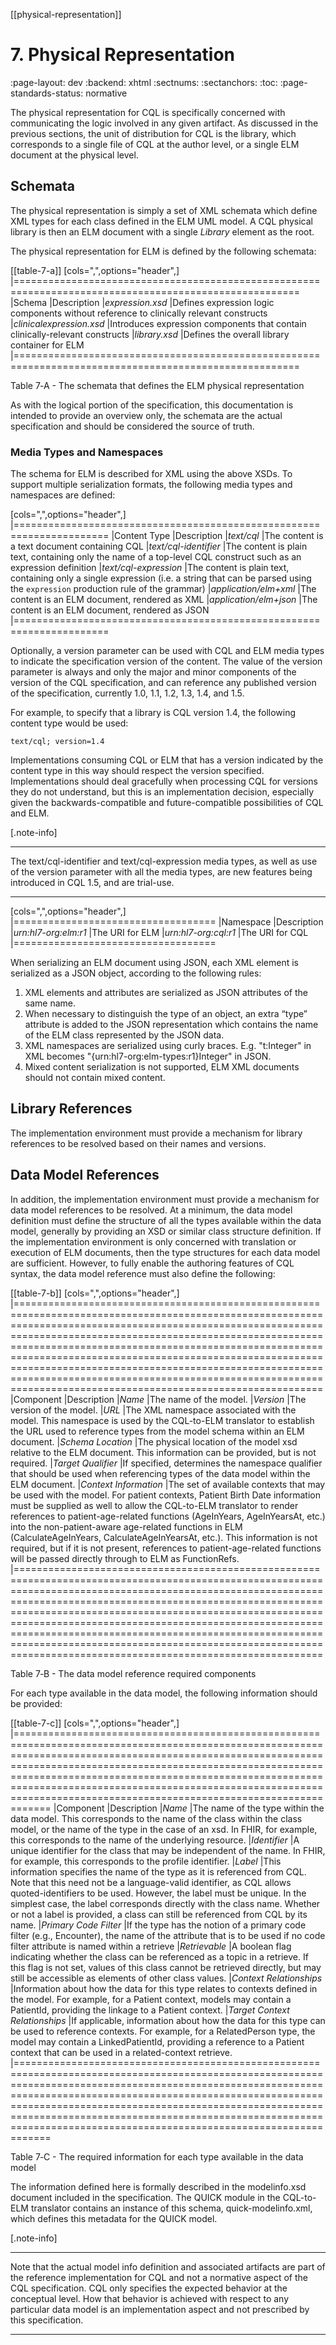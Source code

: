 [[physical-representation]]
# 7. Physical Representation
:page-layout: dev
:backend: xhtml
:sectnums:
:sectanchors:
:toc:
:page-standards-status: normative

The physical representation for CQL is specifically concerned with communicating the logic involved in any given artifact. As discussed in the previous sections, the unit of distribution for CQL is the library, which corresponds to a single file of CQL at the author level, or a single ELM document at the physical level.

## Schemata

The physical representation is simply a set of XML schemata which define XML types for each class defined in the ELM UML model. A CQL physical library is then an ELM document with a single _Library_ element as the root.

The physical representation for ELM is defined by the following schemata:

[[table-7-a]]
[cols=",",options="header",]
|=======================================================================================================
|Schema |Description
|*expression.xsd* |Defines expression logic components without reference to clinically relevant constructs
|*clinicalexpression.xsd* |Introduces expression components that contain clinically-relevant constructs
|*library.xsd* |Defines the overall library container for ELM
|=======================================================================================================

Table 7‑A - The schemata that defines the ELM physical representation

As with the logical portion of the specification, this documentation is intended to provide an overview only, the schemata are the actual specification and should be considered the source of truth.

### Media Types and Namespaces

The schema for ELM is described for XML using the above XSDs. To support multiple serialization formats, the following media types and namespaces are defined:

[cols=",",options="header",]
|======================================================================
|Content Type |Description
|*text/cql* |The content is a text document containing CQL
|*text/cql-identifier* |The content is plain text, containing only the name of a top-level CQL construct such as an expression definition
|*text/cql-expression* |The content is plain text, containing only a single expression (i.e. a string that can be parsed using the `expression` production rule of the grammar)
|*application/elm+xml* |The content is an ELM document, rendered as XML
|*application/elm+json* |The content is an ELM document, rendered as JSON
|======================================================================

Optionally, a version parameter can be used with CQL and ELM media types to indicate the specification version of the content. The value of the version parameter is always and only the major and minor components of the version of the CQL specification, and can reference any published version of the specification, currently 1.0, 1.1, 1.2, 1.3, 1.4, and 1.5.

For example, to specify that a library is CQL version 1.4, the following content type would be used:

```
text/cql; version=1.4
```

Implementations consuming CQL or ELM that has a version indicated by the content type in this way should respect the version specified. Implementations should deal gracefully when processing CQL for versions they do not understand, but this is an implementation decision, especially given the backwards-compatible and future-compatible possibilities of CQL and ELM.

[.note-info]
____
The text/cql-identifier and text/cql-expression media types, as well as use of the version parameter with all the media types, are new features being introduced in CQL 1.5, and are trial-use.
____

[cols=",",options="header",]
|===================================
|Namespace |Description
|*urn:hl7-org:elm:r1* |The URI for ELM
|*urn:hl7-org:cql:r1* |The URI for CQL
|===================================

When serializing an ELM document using JSON, each XML element is serialized as a JSON object, according to the following rules:

1.  XML elements and attributes are serialized as JSON attributes of the same name.
2.  When necessary to distinguish the type of an object, an extra “type” attribute is added to the JSON representation which contains the name of the ELM class represented by the JSON data.
3.  XML namespaces are serialized using curly braces. E.g. "t:Integer" in XML becomes "\{urn:hl7-org:elm-types:r1}Integer" in JSON.
4.  Mixed content serialization is not supported, ELM XML documents should not contain mixed content.

## Library References

The implementation environment must provide a mechanism for library references to be resolved based on their names and versions.

## Data Model References

In addition, the implementation environment must provide a mechanism for data model references to be resolved. At a minimum, the data model definition must define the structure of all the types available within the data model, generally by providing an XSD or similar class structure definition. If the implementation environment is only concerned with translation or execution of ELM documents, then the type structures for each data model are sufficient. However, to fully enable the authoring features of CQL syntax, the data model reference must also define the following:

[[table-7-b]]
[cols=",",options="header",]
|=====================================================================================================================================================================================================================================================================================================================================================================================================================================================================================================
|Component |Description
|*Name* |The name of the model.
|*Version* |The version of the model.
|*URL* |The XML namespace associated with the model. This namespace is used by the CQL-to-ELM translator to establish the URL used to reference types from the model schema within an ELM document.
|*Schema Location* |The physical location of the model xsd relative to the ELM document. This information can be provided, but is not required.
|*Target Qualifier* |If specified, determines the namespace qualifier that should be used when referencing types of the data model within the ELM document.
|*Context Information* |The set of available contexts that may be used with the model. For patient contexts, Patient Birth Date information must be supplied as well to allow the CQL-to-ELM translator to render references to patient-age-related functions (AgeInYears, AgeInYearsAt, etc.) into the non-patient-aware age-related functions in ELM (CalculateAgeInYears, CalculateAgeInYearsAt, etc.). This information is not required, but if it is not present, references to patient-age-related functions will be passed directly through to ELM as FunctionRefs.
|=====================================================================================================================================================================================================================================================================================================================================================================================================================================================================================================

Table 7‑B - The data model reference required components

For each type available in the data model, the following information should be provided:

[[table-7-c]]
[cols=",",options="header",]
|================================================================================================================================================================================================================================================================================================================================================================================================
|Component |Description
|*Name* |The name of the type within the data model. This corresponds to the name of the class within the class model, or the name of the type in the case of an xsd. In FHIR, for example, this corresponds to the name of the underlying resource.
|*Identifier* |A unique identifier for the class that may be independent of the name. In FHIR, for example, this corresponds to the profile identifier.
|*Label* |This information specifies the name of the type as it is referenced from CQL. Note that this need not be a language-valid identifier, as CQL allows quoted-identifiers to be used. However, the label must be unique. In the simplest case, the label corresponds directly with the class name. Whether or not a label is provided, a class can still be referenced from CQL by its name.
|*Primary Code Filter* |If the type has the notion of a primary code filter (e.g., Encounter), the name of the attribute that is to be used if no code filter attribute is named within a retrieve
|*Retrievable* |A boolean flag indicating whether the class can be referenced as a topic in a retrieve. If this flag is not set, values of this class cannot be retrieved directly, but may still be accessible as elements of other class values.
|*Context Relationships* |Information about how the data for this type relates to contexts defined in the model. For example, for a Patient context, models may contain a PatientId, providing the linkage to a Patient context.
|*Target Context Relationships* |If applicable, information about how the data for this type can be used to reference contexts. For example, for a RelatedPerson type, the model may contain a LinkedPatientId, providing a reference to a Patient context that can be used in a related-context retrieve.
|================================================================================================================================================================================================================================================================================================================================================================================================

Table 7‑C - The required information for each type available in the data model

The information defined here is formally described in the modelinfo.xsd document included in the specification. The QUICK module in the CQL-to-ELM translator contains an instance of this schema, quick-modelinfo.xml, which defines this metadata for the QUICK model.

[.note-info]
____

Note that the actual model info definition and associated artifacts are part of the reference implementation for CQL and not a normative aspect of the CQL specification. CQL only specifies the expected behavior at the conceptual level. How that behavior is achieved with respect to any particular data model is an implementation aspect and not prescribed by this specification.
____

